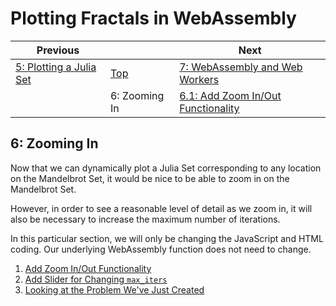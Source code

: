 # Plotting Fractals in WebAssembly

| Previous | | Next
|---|---|---
| [5: Plotting a Julia Set](../05%20MB%20Julia%20Set/) | [Top](/chriswhealy/plotting-fractals-in-webassembly) | [7: WebAssembly and Web Workers](../07%20Web%20Workers/)
| | 6: Zooming In | [6.1: Add Zoom In/Out Functionality](./01/)

## 6: Zooming In

Now that we can dynamically plot a Julia Set corresponding to any location on the Mandelbrot Set, it would be nice to be able to zoom in on the Mandelbrot Set.

However, in order to see a reasonable level of detail as we zoom in, it will also be necessary to increase the maximum number of iterations.

In this particular section, we will only be changing the JavaScript and HTML coding.
Our underlying WebAssembly function does not need to change.

1. [Add Zoom In/Out Functionality](./01/)
1. [Add Slider for Changing `max_iters`](./02/)
1. [Looking at the Problem We've Just Created](./03/)
